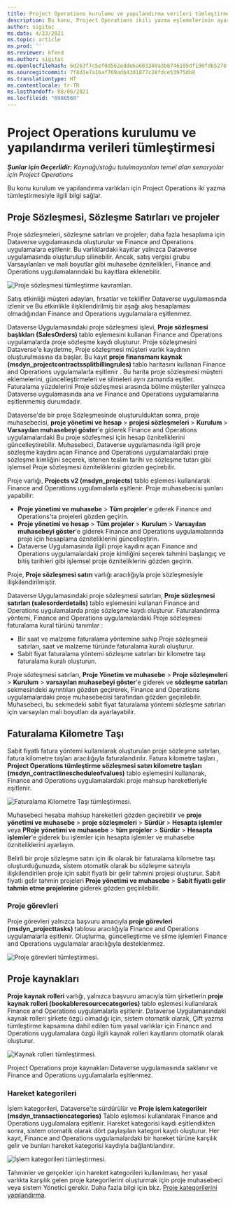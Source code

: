 ```yaml
---
title: Project Operations kurulumu ve yapılandırma verileri tümleştirmesi
description: Bu konu, Project Operations ikili yazma eşlemelerinin ayarlanması ve yapılandırılması hakkında bilgi sağlar.
author: sigitac
ms.date: 4/23/2021
ms.topic: article
ms.prod: ''
ms.reviewer: kfend
ms.author: sigitac
ms.openlocfilehash: 6d263f7c5ef0d562edde6a603340a3b8746195df190fdb527bfa40297f68eed2
ms.sourcegitcommit: 7f8d1e7a16af769adb43d1877c28fdce53975db8
ms.translationtype: HT
ms.contentlocale: tr-TR
ms.lasthandoff: 08/06/2021
ms.locfileid: "6986560"
---
```

# <a name="project-operations-setup-and-configuration-data-integration"></a>Project Operations kurulumu ve yapılandırma verileri tümleştirmesi

_**Şunlar için Geçerlidir:** Kaynağı/stoğu tutulmayanları temel alan senaryolar için Project Operations_

Bu konu kurulum ve yapılandırma varlıkları için Project Operations iki yazma tümleştirmesiyle ilgili bilgi sağlar.

## <a name="project-contracts-contract-lines-and-projects"></a>Proje Sözleşmesi, Sözleşme Satırları ve projeler

Proje sözleşmeleri, sözleşme satırları ve projeler; daha fazla hesaplama için Dataverse uygulamasında oluşturulur ve Finance and Operations uygulamalara eşitlenir. Bu varlıklardaki kayıtlar yalnızca Dataverse uygulamasında oluşturulup silinebilir. Ancak, satış vergisi grubu Varsayılanları ve mali boyutlar gibi muhasebe öznitelikleri, Finance and Operations uygulamalarındaki bu kayıtlara eklenebilir.

  ![Proje sözleşmesi tümleştirme kavramları.](./media/1ProjectContract.jpg)

Satış etkinliği müşteri adayları, fırsatlar ve teklifler Dataverse uygulamasında izlenir ve Bu etkinlikle ilişkilendirilmiş bir aşağı akış hesaplaması olmadığından Finance and Operations uygulamalara eşitlenmez.

Dataverse Uygulamasındaki proje sözleşmesi işlevi, **Proje sözleşmesi başlıkları (SalesOrders)** tablo eşlemesini kullanan Finance and Operations uygulamalarda proje sözleşme kaydı oluşturur. Proje sözleşmesini Dataverse'e kaydetme, Proje sözleşmesi müşteri varlık kaydının oluşturulmasına da başlar. Bu kayıt **proje finansmanı kaynak (msdyn\_projectcontractssplitbillingrules)** tablo haritasını kullanan Finance and Operations uygulamalarla eşitlenir . Bu harita proje sözleşmesi müşteri eklemelerini, güncelleştirmeleri ve silmeleri aynı zamanda eşitler. Faturalama yüzdelerini Proje sözleşmesi arasında bölme müşteriler yalnızca Dataverse uygulamasında ana ve Finance and Operations uygulamalarına eşitlenmemiş durumdadır.

Dataverse'de bir proje Sözleşmesinde oluşturulduktan sonra, proje muhasebecisi, **proje yönetimi ve hesap** > **projesi sözleşmeleri** > **Kurulum** > **Varsayılan muhasebeyi göster**'e giderek Finance and Operations uygulamalardaki Bu proje sözleşmesi için hesap özniteliklerini güncelleştirebilir. Muhasebeci, Dataverse uygulamasında ilgili proje sözleşme kaydını açan Finance and Operations uygulamalardaki proje sözleşme kimliğini seçerek, istenen teslim tarihi ve sözleşme tutarı gibi işlemsel Proje sözleşmesi özniteliklerini gözden geçirebilir.

Proje varlığı, **Projects v2 (msdyn\_projects)** tablo eşlemesi kullanılarak Finance and Operations uygulamalarla eşitlenir. Proje muhasebecisi şunları yapabilir:

  - **Proje yönetimi ve muhasebe** > **Tüm projeler**'e gderek Finance and Operations'ta projeleri gözden geçirin. 
  - **Proje yönetimi ve hesap** > **Tüm projeler** > **Kurulum** > **Varsayılan muhasebeyi göster**'e giderek Finance and Operations uygulamalarında proje için hesaplama özniteliklerini güncelleştirin.  
  - Dataverse Uygulamasında ilgili proje kaydını açan Finance and Operations uygulamalardaki proje kimliğini seçerek tahmini başlangıç ve bitiş tarihleri gibi işlemsel proje özniteliklerini gözden geçirin.

Proje, **Proje sözleşmesi satırı** varlığı aracılığıyla proje sözleşmesiyle ilişkilendirilmiştir.

Dataverse Uygulamasındaki proje sözleşmesi satırları, **Proje sözleşmesi satırları (salesorderdetails)** tablo eşlemesini kullanan Finance and Operations uygulamalarda proje sözleşme kaydı oluşturur. Faturalandırma yöntemi, Finance and Operations uygulamalardaki Proje sözleşmesi faturalama kural türünü tanımlar :

  - Bir saat ve malzeme faturalama yöntemine sahip Proje sözleşmesi satırları, saat ve malzeme türünde faturalama kuralı oluşturur.
  - Sabit fiyat faturalama yöntemi sözleşme satırları bir kilometre taşı faturalama kuralı oluşturun.

Proje sözleşmesi satırları, **Proje Yönetim ve muhasebe** > **Proje sözleşmeleri** > **Kurulum** > **varsayılan muhasebeyi göster**'e giderek ve **sözleşme satırları** sekmesindeki ayrıntıları gözden geçirerek, Finance and Operations uygulamalardaki proje muhasebecisi tarafından gözden geçirilebilir. Muhasebeci, bu sekmedeki sabit fiyat faturalama yöntemi sözleşme satırları için varsayılan mali boyutları da ayarlayabilir.

## <a name="billing-milestones"></a>Faturalama Kilometre Taşı

Sabit fiyatlı fatura yöntemi kullanılarak oluşturulan proje sözleşme satırları, fatura kilometre taşları aracılığıyla faturalandırılır. Fatura kilometre taşları , **Project Operations tümleştirme sözleşmesi satırı kilometre taşları (msdyn\_contractlinescheduleofvalues)** tablo eşlemesini kullanarak, Finance and Operations uygulamalardaki proje mahsup hareketleriyle eşitlenir.

  ![Faturalama Kilometre Taşı tümleştirmesi.](./media/2Milestones.jpg)

Muhasebeci hesaba mahsup hareketleri gözden geçirebilir ve **proje yönetimi ve muhasebe** > **proje sözleşmeleri** > **Sürdür** > **Hesapta işlemler** veya **PRoje yönetimi ve muhasebe** > **tüm projeler** > **Sürdür** > **Hesapta işlemler**'e giderek bu işlemler için hesapta işlemler ve muhasebe özniteliklerini ayarlayın.

Belirli bir proje sözleşme satırı için ilk olarak bir faturalama kilometre taşı oluşturduğunuzda, sistem otomatik olarak bu sözleşme satırıyla ilişkilendirilen proje için sabit fiyatlı bir gelir tahmini projesi oluşturur. Sabit fiyatlı gelir tahmin projeleri **Proje yönetimi ve muhasebe** > **Sabit fiyatlı gelir tahmin etme projelerine** giderek gözden geçirilebilir.

### <a name="project-tasks"></a>Proje görevleri

Proje görevleri yalnızca başvuru amacıyla **proje görevleri (msdyn\_projecttasks)** tablosu aracılığıyla Finance and Operations uygulamalarla eşitlenir. Oluşturma, güncelleştirme ve silme işlemleri Finance and Operations uygulamalar aracılığıyla desteklenmez.

  ![Proje görevleri tümleştirmesi.](./media/3Tasks.jpg)

## <a name="project-resources"></a>Proje kaynakları

**Proje kaynak rolleri** varlığı, yalnızca başvuru amacıyla tüm şirketlerin **proje kaynak rolleri (bookableresourcecategories)** tablo eşlemesi kullanılarak Finance and Operations uygulamalarla eşitlenir. Dataverse Uygulamasındaki kaynak rolleri şirkete özgü olmadığı için, sistem otomatik olarak, Çift yazma tümleştirme kapsamına dahil edilen tüm yasal varlıklar için Finance and Operations uygulamalara özgü ilgili kaynak rolleri kayıtlarını otomatik olarak oluşturur.

![Kaynak rolleri tümleştirmesi.](./media/5Resources.jpg)

Project Operations proje kaynakları Dataverse uygulamasında saklanır ve Finance and Operations uygulamalarla eşitlenmez.

### <a name="transaction-categories"></a>Hareket kategorileri

İşlem kategorileri, Dataverse'te sürdürülür ve **Proje işlem kategorileir (msdyn\_transactioncategories)** Tablo eşlemesi kullanılarak Finance and Operations uygulamalara eşitlenir. Hareket kategorisi kaydı eşitlendikten sonra, sistem otomatik olarak dört paylaşılan kategori kaydı oluşturur. Her kayıt, Finance and Operations uygulamalardaki bir hareket türüne karşılık gelir ve bunları hareket kategorisi kaydıyla bağlantılandırır.

![İşlem kategorileri tümleştirmesi.](./media/4TransactionCategories.jpg)

Tahminler ve gerçekler için hareket kategorileri kullanılması, her yasal varlıkta karşılık gelen proje kategorilerini oluşturmak için proje muhasebeci veya sistem Yönetici gerekir. Daha fazla bilgi için bkz. [Proje kategorilerini yapılandırma](../project-accounting/configure-project-categories.md).
